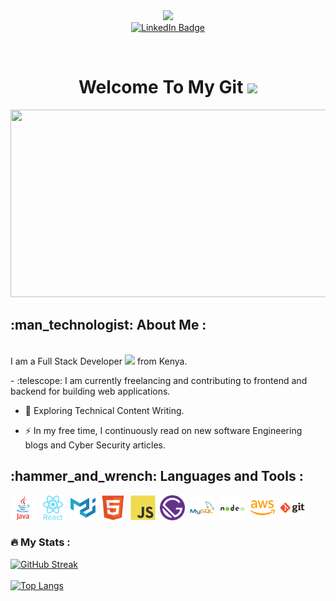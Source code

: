 <div id="header" align="center">
  <img src="https://media.giphy.com/media/iOdhk1BSNJ7PsQRUN3/giphy.gif" width="100"/>
<div id="badges">
  <a href="https://www.linkedin.com/in/bhavesh-patel760">
    <img src="https://img.shields.io/badge/LinkedIn-blue?style=for-the-badge&logo=linkedin&logoColor=white" alt="LinkedIn Badge"/>
  </a>
  <p>
<img src="https://komarev.com/ghpvc/?username=tonyb760&style=flat-square&color=blue" alt=""/>
    <h1>
Welcome To My Git
  <img src="https://media.giphy.com/media/hvRJCLFzcasrR4ia7z/giphy.gif" width="30px"/>
</h1>
  <div align="center">
  <img src="https://media.giphy.com/media/dWesBcTLavkZuG35MI/giphy.gif" width="600" height="300"/>
</div>
<p>
<p>
  <p>
<div align="left">
  <h2>
 :man_technologist: About Me :
  </h2>
  <br>
I am a Full Stack Developer <img src="https://media.giphy.com/media/WUlplcMpOCEmTGBtBW/giphy.gif" width="30"> from Kenya.
  <p>
  - :telescope: I am currently freelancing and contributing to frontend and backend for building web applications.

- :seedling: Exploring Technical Content Writing.

- :zap: In my free time, I continuously read on new software Engineering blogs and Cyber Security articles.
  </div>
  <p>
    <div align="center">
<p>
<p>
     
  </div>
<div align="left"> 
  <h2>
 :hammer_and_wrench: Languages and Tools :
  </h2>
  
  <div>
  <img src="https://github.com/devicons/devicon/blob/master/icons/java/java-original-wordmark.svg" title="Java" alt="Java" width="40" height="40"/>&nbsp;
  <img src="https://github.com/devicons/devicon/blob/master/icons/react/react-original-wordmark.svg" title="React" alt="React" width="40" height="40"/>&nbsp;
  <img src="https://github.com/devicons/devicon/blob/master/icons/materialui/materialui-original.svg" title="Material UI" alt="Material UI" width="40" height="40"/>&nbsp;
  <img src="https://github.com/devicons/devicon/blob/master/icons/html5/html5-original.svg" title="HTML5" alt="HTML" width="40" height="40"/>&nbsp;
  <img src="https://github.com/devicons/devicon/blob/master/icons/javascript/javascript-original.svg" title="JavaScript" alt="JavaScript" width="40" height="40"/>&nbsp;
  <img src="https://github.com/devicons/devicon/blob/master/icons/gatsby/gatsby-original.svg" title="Gatsby"  alt="Gatsby" width="40" height="40"/>&nbsp;
  <img src="https://github.com/devicons/devicon/blob/master/icons/mysql/mysql-original-wordmark.svg" title="MySQL"  alt="MySQL" width="40" height="40"/>&nbsp;
  <img src="https://github.com/devicons/devicon/blob/master/icons/nodejs/nodejs-original-wordmark.svg" title="NodeJS" alt="NodeJS" width="40" height="40"/>&nbsp;
  <img src="https://github.com/devicons/devicon/blob/master/icons/amazonwebservices/amazonwebservices-plain-wordmark.svg" title="AWS" alt="AWS" width="40" height="40"/>&nbsp;
  <img src="https://github.com/devicons/devicon/blob/master/icons/git/git-original-wordmark.svg" title="Git" **alt="Git" width="40" height="40"/>
</div>
    <div align="center">
<p>
<p>
  </div>

### :fire: My Stats :
 [![GitHub Streak](http://github-readme-streak-stats.herokuapp.com?user=tonyb760&theme=nightowl)](https://git.io/streak-stats)
  <br>
  <br>
[![Top Langs](https://github-readme-stats.vercel.app/api/top-langs/?username=tonyb760&layout=compact&theme=vision-friendly-dark)](https://github.com/anuraghazra/github-readme-stats)
</div>
